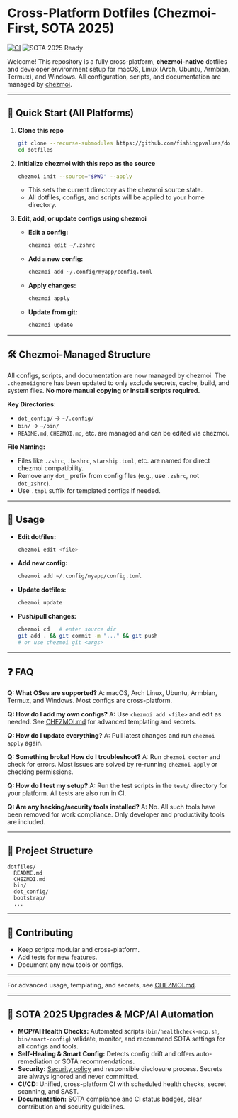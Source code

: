 # Cross-Platform Dotfiles (Chezmoi-First, SOTA 2025)

[![CI](https://github.com/fishingpvalues/dotfiles/actions/workflows/act-dotfiles.yml/badge.svg)](https://github.com/fishingpvalues/dotfiles/actions)
![SOTA 2025 Ready](https://img.shields.io/badge/SOTA-2025-green)

Welcome! This repository is a fully cross-platform, **chezmoi-native** dotfiles and developer environment setup for macOS, Linux (Arch, Ubuntu, Armbian, Termux), and Windows. All configuration, scripts, and documentation are managed by [chezmoi](https://www.chezmoi.io/).

---

## 🚀 Quick Start (All Platforms)

1. **Clone this repo**

   ```sh
   git clone --recurse-submodules https://github.com/fishingpvalues/dotfiles.git
   cd dotfiles
   ```

2. **Initialize chezmoi with this repo as the source**

   ```sh
   chezmoi init --source="$PWD" --apply
   ```

   - This sets the current directory as the chezmoi source state.
   - All dotfiles, configs, and scripts will be applied to your home directory.

3. **Edit, add, or update configs using chezmoi**

   - **Edit a config:**

     ```sh
     chezmoi edit ~/.zshrc
     ```

   - **Add a new config:**

     ```sh
     chezmoi add ~/.config/myapp/config.toml
     ```

   - **Apply changes:**

     ```sh
     chezmoi apply
     ```

   - **Update from git:**

     ```sh
     chezmoi update
     ```

---

## 🛠️ Chezmoi-Managed Structure

All configs, scripts, and documentation are now managed by chezmoi. The `.chezmoiignore` has been updated to only exclude secrets, cache, build, and system files. **No more manual copying or install scripts required.**

**Key Directories:**

- `dot_config/` → `~/.config/`
- `bin/` → `~/bin/`
- `README.md`, `CHEZMOI.md`, etc. are managed and can be edited via chezmoi.

**File Naming:**

- Files like `.zshrc`, `.bashrc`, `starship.toml`, etc. are named for direct chezmoi compatibility.
- Remove any `dot_` prefix from config files (e.g., use `.zshrc`, not `dot_zshrc`).
- Use `.tmpl` suffix for templated configs if needed.

---

## 📝 Usage

- **Edit dotfiles:**

  ```sh
  chezmoi edit <file>
  ```

- **Add new config:**

  ```sh
  chezmoi add ~/.config/myapp/config.toml
  ```

- **Update dotfiles:**

  ```sh
  chezmoi update
  ```

- **Push/pull changes:**

  ```sh
  chezmoi cd   # enter source dir
  git add . && git commit -m "..." && git push
  # or use chezmoi git <args>
  ```

---

## ❓ FAQ

**Q: What OSes are supported?**
A: macOS, Arch Linux, Ubuntu, Armbian, Termux, and Windows. Most configs are cross-platform.

**Q: How do I add my own configs?**
A: Use `chezmoi add <file>` and edit as needed. See [CHEZMOI.md](CHEZMOI.md) for advanced templating and secrets.

**Q: How do I update everything?**
A: Pull latest changes and run `chezmoi apply` again.

**Q: Something broke! How do I troubleshoot?**
A: Run `chezmoi doctor` and check for errors. Most issues are solved by re-running `chezmoi apply` or checking permissions.

**Q: How do I test my setup?**
A: Run the test scripts in the `test/` directory for your platform. All tests are also run in CI.

**Q: Are any hacking/security tools installed?**
A: No. All such tools have been removed for work compliance. Only developer and productivity tools are included.

---

## 📂 Project Structure

```
dotfiles/
  README.md
  CHEZMOI.md
  bin/
  dot_config/
  bootstrap/
  ...
```

---

## 🤝 Contributing

- Keep scripts modular and cross-platform.
- Add tests for new features.
- Document any new tools or configs.

---

For advanced usage, templating, and secrets, see [CHEZMOI.md](CHEZMOI.md).

---

## 🚀 SOTA 2025 Upgrades & MCP/AI Automation

- **MCP/AI Health Checks:** Automated scripts (`bin/healthcheck-mcp.sh`, `bin/smart-config`) validate, monitor, and recommend SOTA settings for all configs and tools.
- **Self-Healing & Smart Config:** Detects config drift and offers auto-remediation or SOTA recommendations.
- **Security:** [Security policy](SECURITY.md) and responsible disclosure process. Secrets are always ignored and never committed.
- **CI/CD:** Unified, cross-platform CI with scheduled health checks, secret scanning, and SAST.
- **Documentation:** SOTA compliance and CI status badges, clear contribution and security guidelines.
